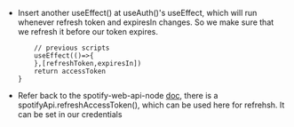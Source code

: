 - Insert another useEffect() at useAuth()'s useEffect, which will run whenever refresh token and expiresIn changes. So we make sure that we refresh it before our token expires.
  ```
      // previous scripts
      useEffect(()=>{
      },[refreshToken,expiresIn])
      return accessToken
  }
  ```
- Refer back to the spotify-web-api-node [doc](https://www.npmjs.com/package/spotify-web-api-node#:~:text=spotifyApi.refreshAccessToken()), there is a spotifyApi.refreshAccessToken(), which can be used here for refrehsh. It can be set in our credentials
